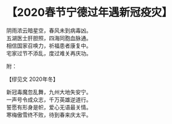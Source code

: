 # 【2020春节宁德过年遇新冠疫灾】

阴雨浓云暗星空，春风未到病毒凶。  
五湖医士肝胆照，四海同胞血脉通。  
相信国家召唤力，祈福患者康复中。  
宅家过节不添乱，度过难关再庆功。

附：

【缪见文 2020年冬】

新冠毒魔忽乱舞，九州大地失安宁。  
一声号令成众志，千万英雄逆道行。  
誓愿有形身是帜，爱心无语最关情。  
寒梅傲雪终不败，待到春来庆太平。
